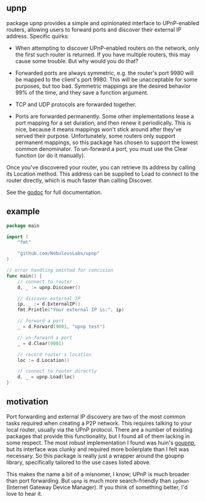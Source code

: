 ## upnp ##

package upnp provides a simple and opinionated interface to UPnP-enabled
routers, allowing users to forward ports and discover their external IP
address. Specific quirks:

- When attempting to discover UPnP-enabled routers on the network, only the
first such router is returned. If you have multiple routers, this may cause
some trouble. But why would you do that?

- Forwarded ports are always symmetric, e.g. the router's port 9980 will be
mapped to the client's port 9980. This will be unacceptable for some
purposes, but too bad. Symmetric mappings are the desired behavior 99% of
the time, and they save a function argument.

- TCP and UDP protocols are forwarded together.

- Ports are forwarded permanently. Some other implementations lease a port
mapping for a set duration, and then renew it periodically. This is nice,
because it means mappings won't stick around after they've served their
purpose. Unfortunately, some routers only support permanent mappings, so this
package has chosen to support the lowest common denominator. To un-forward a
port, you must use the Clear function (or do it manually).

Once you've discovered your router, you can retrieve its address by calling
its Location method. This address can be supplied to Load to connect to the
router directly, which is much faster than calling Discover.

See the [godoc](http://godoc.org/github.com/NebulousLabs/upnp) for full documentation.

## example ##

```go
package main

import (
	"fmt"

	"github.com/NebulousLabs/upnp"
)

// error handling omitted for concision
func main() {
	// connect to router
	d, _ := upnp.Discover()

	// discover external IP
	ip, _ := d.ExternalIP()
	fmt.Println("Your external IP is:", ip)

	// forward a port
	_ = d.Forward(9001, "upnp test")

	// un-forward a port
	_ = d.Clear(9001)

	// record router's location
	loc := d.Location()

	// connect to router directly
	d, _ = upnp.Load(loc)
}
```

## motivation ##

Port forwarding and external IP discovery are two of the most common tasks required when creating a P2P network. This requires talking to your local router, usually via the UPnP protocol. There are a number of existing packages that provide this functionality, but I found all of them lacking in some respect. The most robust implementation I found was huin's [goupnp](http://github.com/huin/goupnp), but its interface was clunky and required more boilerplate than I felt was necessary. So this package is really just a wrapper around the goupnp library, specifically tailored to the use cases listed above.

This makes the name a bit of a misnomer, I know; UPnP is much broader than port forwarding. But `upnp` is much more search-friendly than `igdman` (Internet Gateway Device Manager). If you think of something better, I'd love to hear it.

